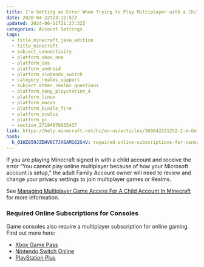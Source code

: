 ```yaml
---
title: I'm Getting an Error When Trying to Play Multiplayer with a Child Account
date: 2020-04-22T23:12:57Z
updated: 2024-06-11T21:27:32Z
categories: Account Settings
tags:
  - title_minecraft_java_edition
  - title_minecraft
  - subject_connectivity
  - platform_xbox_one
  - platform_ios
  - platform_android
  - platform_nintendo_switch
  - category_realms_support
  - subject_other_realms_questions
  - platform_sony_playstation_4
  - platform_linux
  - platform_macos
  - platform_kindle_fire
  - platform_oculus
  - platform_pc
  - section_27194076935437
link: https://help.minecraft.net/hc/en-us/articles/360042221252-I-m-Getting-an-Error-When-Trying-to-Play-Multiplayer-with-a-Child-Account
hash:
  h_01HZ859JZDHV0C7JXSAM162S4V: required-online-subscriptions-for-consoles
---
```


If you are playing Minecraft signed in with a child account and receive the error “You cannot play online multiplayer because of how your Microsoft account is setup,” the adult Family Account owner will need to review and change your privacy settings to join multiplayer games or Realms.

See [Managing Multiplayer Game Access For A Child Account In Minecraft](./Managing-Multiplayer-Game-Access-for-a-Child-Account-in-Minecraft.md) for more information.

### Required Online Subscriptions for Consoles

Game consoles also require a multiplayer subscription for online gaming. Find out more here:

- [Xbox Game Pass](https://www.xbox.com/en-US/xbox-game-pass)
- [Nintendo Switch Online](https://ec.nintendo.com/US/en/membership/)
- [PlayStation Plus](https://www.playstation.com/en-us/ps-plus/)
